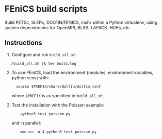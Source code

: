 # FEniCS build scripts

Build PETSc, SLEPc, DOLFIN/FENICS, mshr within a Python virtualenv, using system dependencies for OpenMPI, BLAS, LAPACK, HDF5, etc.

## Instructions

  
1. Configure and run `build_all.sh`:

  ```shell
    ./build_all.sh |& tee build.log
  ```
  
2. To use FEniCS, load the environment (modules, environment variables, python venv) with:

    ```shell
      source $PREFIX/share/dolfin/dolfin.conf
    ```

    where `$PREFIX` is as specified in `build_all.sh`.

3. Test the installation with the Poisson example:

    ```shell
        python3 test_poisson.py
    ```

    and in parallel:

    ```shell
        mpirun -n 4 python3 test_poisson.py
    ```
